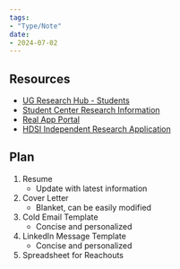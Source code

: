```yaml
---
tags:
- "Type/Note"
date:
- 2024-07-02
---
```


## Resources

- [UG Research Hub - Students](https://ugresearch.ucsd.edu/students/index.html)
- [Student Center Research Information](https://students.ucsd.edu/academics/research/index.html#For-undergraduate-students)
- [Real App Portal](https://real-app.ucsd.edu/)
- [HDSI Independent Research Application](https://datascience.ucsd.edu/current-students/undergraduate-financial-opportunities/)

## Plan

1. Resume
    - Update with latest information
2. Cover Letter
    - Blanket, can be easily modified
3. Cold Email Template
    - Concise and personalized
4. LinkedIn Message Template
    - Concise and personalized
5. Spreadsheet for Reachouts
